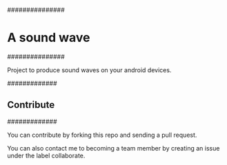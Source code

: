 ###############
# A sound wave
###############

Project to produce sound waves on your android devices.

#############
## Contribute
#############

You can contribute by forking this repo and sending a pull request.

You can also contact me to becoming a team member by creating an issue under the label collaborate.